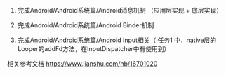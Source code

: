 1. 完成Android/Android系统篇/Android消息机制 （应用层实现 + 底层实现） 

2. 完成Android/Android系统篇/Android Binder机制

3. 完成Android/Android系统篇/Android Input相关（ 任务1 中，native层的Looper的addFd方法，在InputDispatcher中有使用到）

   

相关参考文档 https://www.jianshu.com/nb/16701020